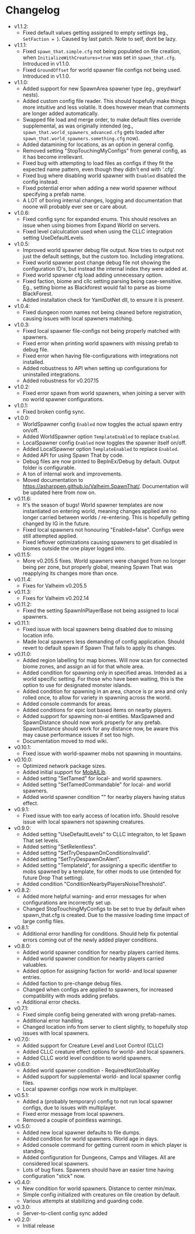 # Changelog
- v1.1.2:
	- Fixed default values getting assigned to empty settings (eg., `SetFaction = `). Caused by last patch. Note to self, dont be lazy.
- v1.1.1:
	- Fixed `spawn_that.simple.cfg` not being populated on file creation, when `InitializeWithCreatures=true` was set in `spawn_that.cfg`. Introduced in v1.1.0.
	- Fixed `GroundOffset` for world spawner file configs not being used. Introduced in v1.1.0.
- v1.1.0:
	- Added support for new SpawnArea spawner type (eg., greydwarf nests).
	- Added custom config file reader. This should hopefully make things more intuitive and less volatile. It does however mean that comments are longer added automatically.
	- Swapped file load and merge order, to make default files override supplemental, as was originally intended (eg., `spawn_that.world_spawners_advanced.cfg` gets loaded after `spawn_that.world_spawners.something.cfg` now).
	- Added datamining for locations, as an option in general config.
	- Removed setting "StopTouchingMyConfigs" from general config, as it has become irrellevant.
	- Fixed bug with attempting to load files as configs if they fit the expected name pattern, even though they didn't end with '.cfg'.
	- Fixed bug where disabling world spawner with `Enabled` disabled the config instead.
	- Fixed potential error when adding a new world spawner without specifying a prefab name.
	- A LOT of boring internal changes, logging and documentation that noone will probably ever see or care about.
- v1.0.6:
	- Fixed config sync for expanded enums. This should resolves an issue when using biomes from Expand World on servers.
	- Fixed level calculcation used when using the CLLC integration setting UseDefaultLevels. 
- v1.0.5:
	- Improved world spawner debug file output. Now tries to output not just the default settings, but the custom too. Including integrations.
	- Fixed world spawner post change debug file not showing the configuration ID's, but instead the internal index they were added at.
	- Fixed world spawner cfg load adding unnecessary option.
	- Fixed faction, biome and cllc setting parsing being case-sensitive. Eg., setting biome as Blackforest would fail to parse as biome BlackForest.
 	- Added installation check for YamlDotNet dll, to ensure it is present.
- v1.0.4:
	- Fixed dungeon room names not being cleaned before registration, causing issues with local spawners matching.
- v1.0.3:
	- Fixed local spawner file-configs not being properly matched with spawners.
	- Fixed error when printing world spawners with missing prefab to debug file.
	- Fixed error when having file-configurations with integrations not installed.
	- Added robustness to API when setting up configurations for uninstalled integrations.
	- Added robustness for v0.207.15
- v1.0.2:
	- Fixed error spawn from world spawners, when joining a server with no world spawner configurations.
- v1.0.1:
	- Fixed broken config sync.
- v1.0.0:
	- WorldSpawner config `Enabled` now toggles the actual spawn entry on/off.
	- Added WorldSpawner option `TemplateEnabled` to replace `Enabled`.
	- LocalSpawner config `Enabled` now toggles the spawner itself on/off.
	- Added LocalSpawner option `TemplateEnabled` to replace `Enabled`.
	- Added API for using Spawn That by code.
	- Debug files are now printed to BepInEx/Debug by default. Output folder is configurable.
	- A ton of internal work and improvements.
	- Moved documentation to https://asharppen.github.io/Valheim.SpawnThat/. Documentation will be updated here from now on.
- v0.11.6:
	- It's the season of bugs! World spawner templates are now instantiated on entering world, meaning changes applied are no longer carried between worlds / re-entering. This is hopefully getting changed by IG in the future.
	- Fixed local spawners not honouring "Enabled=false". Configs were still attempted applied.
	- Fixed leftover optimizations causing spawners to get disabled in biomes outside the one player logged into.
- v0.11.5:
	- More v0.205.5 fixes. World spawners were changed from no longer being per zone, but properly global, meaning Spawn That was reapplying its changes more than once.
- v0.11.4:
	- Fixes for Valheim v0.205.5
- v0.11.3:
	- Fixes for Valheim v0.202.14
- v0.11.2: 
	- Fixed the setting SpawnInPlayerBase not being assigned to local spawners.
- v0.11.1: 
	- Fixed issue with local spawners being disabled due to missing location info.
	- Made local spawners less demanding of config application. Should revert to default spawn if Spawn That fails to apply its changes.
- v0.11.0: 
	- Added region labelling for map biomes. Will now scan for connected biome zones, and assign an id for that whole area.
	- Added condition for spawning only in specified areas. Intended as a world specific setting. For those who have been waiting, this is the option to use for designated monster islands.
	- Added condition for spawning in an area, chance is pr area and only rolled once, to allow for variety in spawning across the world.
	- Added console commands for areas.
	- Added conditions for epic loot based items on nearby players.
	- Added support for spawning non-ai entities. MaxSpawned and SpawnDistance should now work properly for any prefab. SpawnDistance should work for any distance now, be aware this may cause performance issues if set too high.
	- Documentation moved to mod wiki.
- v0.10.1: 
	- Fixed issue with world-spawner mobs not spawning in mountains.
- v0.10.0: 
	- Optimized network package sizes.
	- Added initial support for [MobAILib](https://www.nexusmods.com/valheim/mods/1188).
	- Added setting "SetTamed" for local- and world spawners.
	- Added setting "SetTamedCommandable" for local- and world spawners.
	- Added world spawner condition "" for nearby players having status effect.
- v0.9.1: 
	- Fixed issue with too early access of location info. Should resolve issue with local spawners not spawning creatures.
- v0.9.0: 
	- Added setting "UseDefaultLevels" to CLLC integraiton, to let Spawn That set levels.
	- Added setting "SetRelentless".
	- Added setting "SetTryDespawnOnConditionsInvalid".
	- Added setting "SetTryDespawnOnAlert".
	- Added setting "TemplateId", for assigning a specific identifier to mobs spawned by a template, for other mods to use (intended for future Drop That setting).
	- Added condition "ConditionNearbyPlayersNoiseThreshold".
- v0.8.2: 
	- Added more helpful warning- and error messages for when configurations are incorrectly set up.
	- Changed StopTouchingMyConfigs to be set to true by default when spawn_that.cfg is created. Due to the massive loading time impact of large config files.
- v0.8.1: 
	- Additional error handling for conditions. Should help fix potential errors coming out of the newly added player conditions.
- v0.8.0: 
	- Added world spawner condition for nearby players carried items.
	- Added world spawner condition for nearby players carried valuables.
	- Added option for assigning faction for world- and local spawner entries.
	- Added faction to pre-change debug files.
	- Changed when configs are applied to spawners, for increased compatibility with mods adding prefabs.
	- Additional error checks.
- v0.7.1: 
	- Fixed simple config being generated with wrong prefab-names.
	- Additional error handling.
	- Changed location info from server to client slightly, to hopefully stop issues with local spawners.
- v0.7.0: 
	- Added support for Creature Level and Loot Control (CLLC)
	- Added CLLC creature effect options for world- and local spawners.
	- Added CLLC world level condition to world spawners.
- v0.6.0: 
	- Added world spawner condition - RequiredNotGlobalKey
	- Added support for supplemental world- and local spawner config files.
	- Local spawner configs now work in multiplayer.
- v0.5.1: 
	- Added a (probably temporary) config to not run local spawner configs, due to issues with multiplayer.
	- Fixed error message from local spawners.
	- Removed a couple of pointless warnings.
- v0.5.0: 
	- Added new local spawner defaults to file dumps.
	- Added condition for world spawners. World age in days.
	- Added console command for getting current room in which player is standing.
	- Added configuration for Dungeons, Camps and Villages. All are considered local spawners.
	- Lots of bug fixes. Spawners should have an easier time having configuration "stick" now.
- v0.4.0: 
	- New condition for world spawners. Distance to center min/max.
	- Simple config initialized with creatures on file creation by default.
	- Various attempts at stabilizing and guarding code.
- v0.3.0: 
	- Server-to-client config sync added
- v0.2.0: 
	- Initial release
